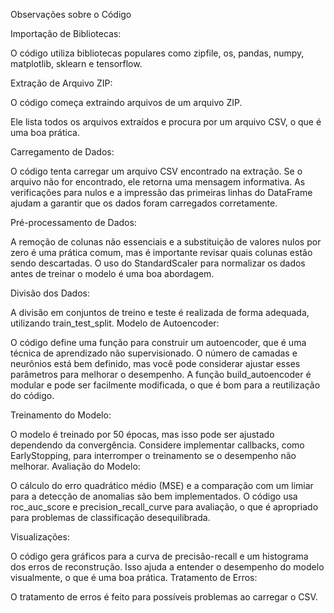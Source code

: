Observações sobre o Código

Importação de Bibliotecas:

O código utiliza bibliotecas populares como zipfile, os, pandas, numpy, matplotlib, sklearn e tensorflow.


Extração de Arquivo ZIP:

O código começa extraindo arquivos de um arquivo ZIP.


Ele lista todos os arquivos extraídos e procura por um arquivo CSV, o que é uma boa prática.

Carregamento de Dados:

O código tenta carregar um arquivo CSV encontrado na extração. Se o arquivo não for encontrado, ele retorna uma mensagem informativa.
As verificações para nulos e a impressão das primeiras linhas do DataFrame ajudam a garantir que os dados foram carregados corretamente.

Pré-processamento de Dados:

A remoção de colunas não essenciais e a substituição de valores nulos por zero é uma prática comum, mas é importante revisar quais colunas estão sendo descartadas.
O uso do StandardScaler para normalizar os dados antes de treinar o modelo é uma boa abordagem.

Divisão dos Dados:

A divisão em conjuntos de treino e teste é realizada de forma adequada, utilizando train_test_split.
Modelo de Autoencoder:

O código define uma função para construir um autoencoder, que é uma técnica de aprendizado não supervisionado. O número de camadas e neurônios está bem definido, mas você pode considerar ajustar esses parâmetros para melhorar o desempenho.
A função build_autoencoder é modular e pode ser facilmente modificada, o que é bom para a reutilização do código.


Treinamento do Modelo:

O modelo é treinado por 50 épocas, mas isso pode ser ajustado dependendo da convergência. Considere implementar callbacks, como EarlyStopping, para interromper o treinamento se o desempenho não melhorar.
Avaliação do Modelo:

O cálculo do erro quadrático médio (MSE) e a comparação com um limiar para a detecção de anomalias são bem implementados.
O código usa roc_auc_score e precision_recall_curve para avaliação, o que é apropriado para problemas de classificação desequilibrada.

Visualizações:

O código gera gráficos para a curva de precisão-recall e um histograma dos erros de reconstrução. Isso ajuda a entender o desempenho do modelo visualmente, o que é uma boa prática.
Tratamento de Erros:

O tratamento de erros é feito para possíveis problemas ao carregar o CSV.


